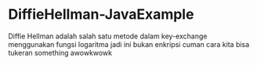 # DiffieHellman-JavaExample
Diffie Hellman adalah salah satu metode dalam key-exchange menggunakan fungsi logaritma
jadi ini bukan enkripsi cuman cara kita bisa tukeran something awowkwowk

